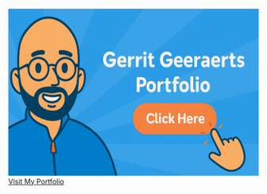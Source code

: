 [![Open Portfolio](./portrait-cartoon.png)](file:///home/gg/PycharmProjects/portfolio/index.html)
[Visit My Portfolio](file:///home/gg/PycharmProjects/portfolio/index.html)
